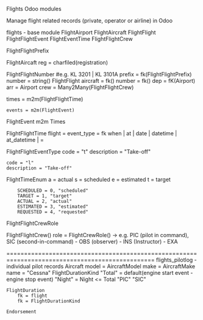 Flights Odoo modules

Manage flight related records (private, operator or airline) in Odoo

flights - base module
    FlightAirport
    FlightAircraft
    FlightFlight
    FlightFlightEvent
    FlightEventTime
    FlightFlightCrew

FlightFlightPrefix

FlightAircaft
   reg = charfiled(registration)


FlightFlightNumber
    #e.g.  KL 3201 | KL 3101A 
    prefix = fk(FlightFlightPrefix)
    number = string()
FlightFlight
 aircraft = fk()
 number = fk()
 dep = fK(Airport)
 arr = Airport
 crew = Many2Many(FlightFlightCrew)
 
  times = m2m(FlightFlightTime)
 
    events = m2m(FlightEvent)

FlightEvent m2m Times


FlightFlightTime
    flight =
    event_type = fk
    when | at | date | datetime | at_datetime | = 
    
FlightFlightEventType
    code = "t"
    description = "Take-off"

    code = "l"
    description = "Take-off"

FlightTimeEnum
    a = actual
    s = scheduled
    e = estimated
    t = target

        SCHEDULED = 0, "scheduled"
        TARGET = 1, "target"
        ACTUAL = 2, "actual"
        ESTIMATED = 3, "estimated"
        REQUESTED = 4, "requested"




FlightFlightCrewRole

FlightFlightCrew()
    role = FlightCrewRole() -> e.g. PIC (pilot in command), SIC (second-in-command) - OBS (observer) - INS (Instructor) - EXA

================================================================================================
flights_pilotlog - individual pilot records
    Aircraft
        model = 
    AircraftModel
        make = 
    AircraftMake   
        name = "Cessna" 
    FlightDurationKind
        "Total" = default(engine start event - engine stop event)
        "Night" = Night <= Total
        "PIC"
        "SIC"

    FlightDuration
        fk = flight
        fk = FlightDurationKind

    Endorsement
